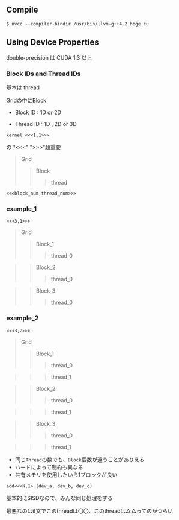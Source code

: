 ## Compile

```
$ nvcc --compiler-bindir /usr/bin/llvm-g++4.2 hoge.cu
```

## Using Device Properties

double-precision は CUDA 1.3 以上

### Block IDs and Thread IDs
基本は thread

Gridの中にBlock

 * Block ID : 1D or 2D

 * Thread ID : 1D , 2D or 3D

```
kernel <<<1,1>>>
```

の "<<<" ">>>"超重要

> Grid
>> Block
>>> thread

```
<<<block_num,thread_num>>>
```

### example_1
```
<<<3,1>>>
```
> Grid
>> Block_1
>>> thread_0

>> Block_2
>>> thread_0

>> Block_3
>>> thread_0

### example_2
```
<<<3,2>>>
```
> Grid
>> Block_1
>>> thread_0

>>> thread_1

>> Block_2
>>> thread_0

>>> thread_1

>> Block_3
>>> thread_0

>>> thread_1


 * 同じ`Thread`の数でも、`Block`個数が違うことがありえる
 * ハードによって制約も異なる
 * 共有メモリを使用したいら1ブロックが良い

```
add<<<N,1> (dev_a, dev_b, dev_c)
```

基本的にSISDなので、みんな同じ処理をする

最悪なのはif文でこのthreadは〇〇、このthreadは△△ってのがつらい



